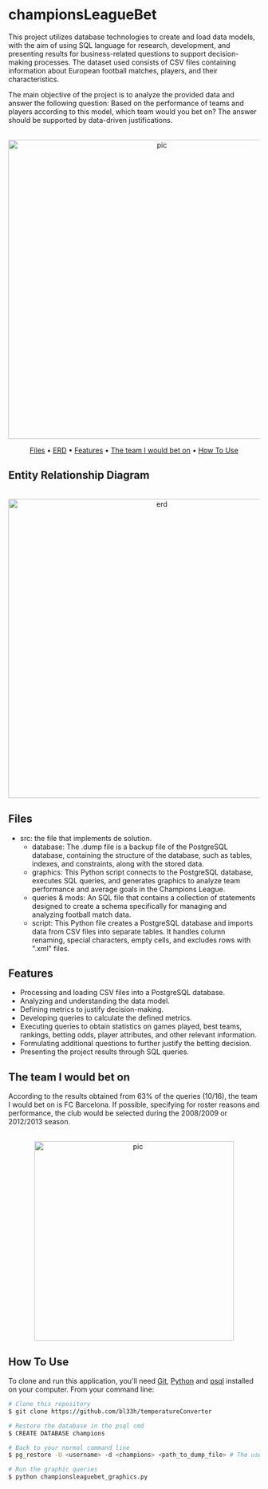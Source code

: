 # championsLeagueBet
This project utilizes database technologies to create and load data models, with the aim of using SQL language for research, development, and presenting results for business-related questions to support decision-making processes. The dataset used consists of CSV files containing information about European football matches, players, and their characteristics.

The main objective of the project is to analyze the provided data and answer the following question: Based on the performance of teams and players according to this model, which team would you bet on? The answer should be supported by data-driven justifications.

<p align="center">
  <br>
  <img src="https://media.tenor.com/uGJlZtw8MXIAAAAC/uefa-champions-league.gif" alt="pic" width="600">
  <br>
</p>
<p align="center" >
  <a href="#Files">Files</a> •
  <a href="#entity-relationship-diagram">ERD</a> •
  <a href="#features">Features</a> •
  <a href="#the-team-i-would-bet-on">The team I would bet on</a> •
  <a href="#how-to-use">How To Use</a> 
</p>

## Entity Relationship Diagram

<p align="center">
  <br>
  <img src="https://i.imgur.com/p2WA5X7.jpeg" alt="erd" width="600">
  <br>
</p>

## Files

- src: the file that implements de solution.
  - database: The .dump file is a backup file of the PostgreSQL database, containing the structure of the database, such as tables, indexes, and constraints, along with the stored data.
  - graphics: This Python script connects to the PostgreSQL database, executes SQL queries, and generates graphics to analyze team performance and average goals in the Champions League.
  - queries & mods: An SQL file that contains a collection of statements designed to create a schema specifically for managing and analyzing football match data.
  - script: This Python file creates a PostgreSQL database and imports data from CSV files into separate tables. It handles column renaming, special characters, empty cells, and excludes rows with ".xml" files.
    
## Features

- Processing and loading CSV files into a PostgreSQL database.
- Analyzing and understanding the data model.
- Defining metrics to justify decision-making.
- Developing queries to calculate the defined metrics.
- Executing queries to obtain statistics on games played, best teams, rankings, betting odds, player attributes, and other relevant information.
- Formulating additional questions to further justify the betting decision.
- Presenting the project results through SQL queries.

## The team I would bet on
According to the results obtained from 63% of the queries (10/16), the team I would bet on is FC Barcelona. If possible, specifying for roster reasons and performance, the club would be selected during the 2008/2009 or 2012/2013 season.

<p align="center">
  <br>
  <img src="https://3.bp.blogspot.com/-SuG29vc5mzI/UwB9koNY3pI/AAAAAAAAFfY/Smu23F9C1Lw/s1600/Iniesta+against+Rayo+Vallecano.jpg" alt="pic" width="400">
  <br>
</p>

## How To Use
To clone and run this application, you'll need [Git](https://git-scm.com), [Python](https://www.python.org/downloads/) and [psql](https://www.postgresql.org/download/) installed on your computer. From your command line:

```bash
# Clone this repository
$ git clone https://github.com/bl33h/temperatureConverter

# Restore the database in the psql cmd 
$ CREATE DATABASE champions

# Back to your normal command line
$ pg_restore -U <username> -d <champions> <path_to_dump_file> # The username is usually postgres and for the dump file path you can right click on it and copy as path

# Run the graphic queries
$ python championsleaguebet_graphics.py
```


